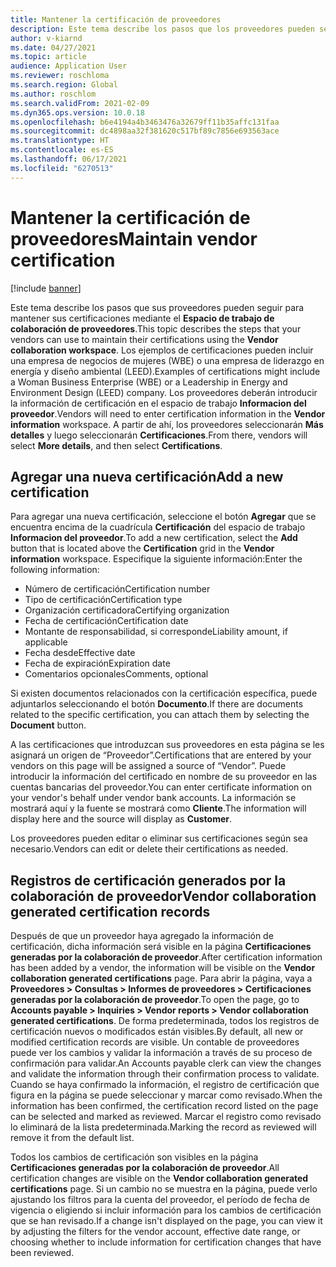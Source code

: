 ```yaml
---
title: Mantener la certificación de proveedores
description: Este tema describe los pasos que los proveedores pueden seguir para mantener sus certificaciones mediante el espacio de trabajo de colaboración de proveedores.
author: v-kiarnd
ms.date: 04/27/2021
ms.topic: article
audience: Application User
ms.reviewer: roschloma
ms.search.region: Global
ms.author: roschlom
ms.search.validFrom: 2021-02-09
ms.dyn365.ops.version: 10.0.18
ms.openlocfilehash: b6e4194a4b3463476a32679ff11b35affc131faa
ms.sourcegitcommit: dc4898aa32f381620c517bf89c7856e693563ace
ms.translationtype: HT
ms.contentlocale: es-ES
ms.lasthandoff: 06/17/2021
ms.locfileid: "6270513"
---
```

# <a name="maintain-vendor-certification"></a><span data-ttu-id="f15ec-103">Mantener la certificación de proveedores</span><span class="sxs-lookup"><span data-stu-id="f15ec-103">Maintain vendor certification</span></span>

[!include [banner](../includes/banner.md)]

<span data-ttu-id="f15ec-104">Este tema describe los pasos que sus proveedores pueden seguir para mantener sus certificaciones mediante el **Espacio de trabajo de colaboración de proveedores**.</span><span class="sxs-lookup"><span data-stu-id="f15ec-104">This topic describes the steps that your vendors can use to  maintain their certifications using the **Vendor collaboration workspace**.</span></span> <span data-ttu-id="f15ec-105">Los ejemplos de certificaciones pueden incluir una empresa de negocios de mujeres (WBE) o una empresa de liderazgo en energía y diseño ambiental (LEED).</span><span class="sxs-lookup"><span data-stu-id="f15ec-105">Examples of certifications might include a Woman Business Enterprise (WBE) or a Leadership in Energy and Environment Design (LEED) company.</span></span> <span data-ttu-id="f15ec-106">Los proveedores deberán introducir la información de certificación en el espacio de trabajo **Informacion del proveedor**.</span><span class="sxs-lookup"><span data-stu-id="f15ec-106">Vendors will need to enter certification information in the **Vendor information** workspace.</span></span> <span data-ttu-id="f15ec-107">A partir de ahí, los proveedores seleccionarán **Más detalles** y luego seleccionarán **Certificaciones**.</span><span class="sxs-lookup"><span data-stu-id="f15ec-107">From there, vendors will select **More details**, and then select **Certifications**.</span></span>

## <a name="add-a-new-certification"></a><span data-ttu-id="f15ec-108">Agregar una nueva certificación</span><span class="sxs-lookup"><span data-stu-id="f15ec-108">Add a new certification</span></span>

<span data-ttu-id="f15ec-109">Para agregar una nueva certificación, seleccione el botón **Agregar** que se encuentra encima de la cuadrícula **Certificación** del espacio de trabajo **Informacion del proveedor**.</span><span class="sxs-lookup"><span data-stu-id="f15ec-109">To add a new certification, select the **Add** button that is located above the **Certification** grid in the **Vendor information** workspace.</span></span> <span data-ttu-id="f15ec-110">Especifique la siguiente información:</span><span class="sxs-lookup"><span data-stu-id="f15ec-110">Enter the following information:</span></span>
 
- <span data-ttu-id="f15ec-111">Número de certificación</span><span class="sxs-lookup"><span data-stu-id="f15ec-111">Certification number</span></span>
- <span data-ttu-id="f15ec-112">Tipo de certificación</span><span class="sxs-lookup"><span data-stu-id="f15ec-112">Certification type</span></span>
- <span data-ttu-id="f15ec-113">Organización certificadora</span><span class="sxs-lookup"><span data-stu-id="f15ec-113">Certifying organization</span></span> 
- <span data-ttu-id="f15ec-114">Fecha de certificación</span><span class="sxs-lookup"><span data-stu-id="f15ec-114">Certification date</span></span>
- <span data-ttu-id="f15ec-115">Montante de responsabilidad, si corresponde</span><span class="sxs-lookup"><span data-stu-id="f15ec-115">Liability amount, if applicable</span></span>
- <span data-ttu-id="f15ec-116">Fecha desde</span><span class="sxs-lookup"><span data-stu-id="f15ec-116">Effective date</span></span>
- <span data-ttu-id="f15ec-117">Fecha de expiración</span><span class="sxs-lookup"><span data-stu-id="f15ec-117">Expiration date</span></span>
- <span data-ttu-id="f15ec-118">Comentarios opcionales</span><span class="sxs-lookup"><span data-stu-id="f15ec-118">Comments, optional</span></span>

<span data-ttu-id="f15ec-119">Si existen documentos relacionados con la certificación específica, puede adjuntarlos seleccionando el botón **Documento**.</span><span class="sxs-lookup"><span data-stu-id="f15ec-119">If there are documents related to the specific certification, you can attach them by selecting the **Document** button.</span></span>

<span data-ttu-id="f15ec-120">A las certificaciones que introduzcan sus proveedores en esta página se les asignará un origen de “Proveedor”.</span><span class="sxs-lookup"><span data-stu-id="f15ec-120">Certifications that are entered by your vendors on this page will be assigned a source of “Vendor”.</span></span> <span data-ttu-id="f15ec-121">Puede introducir la información del certificado en nombre de su proveedor en las cuentas bancarias del proveedor.</span><span class="sxs-lookup"><span data-stu-id="f15ec-121">You can enter certificate information on your vendor's behalf under vendor bank accounts.</span></span> <span data-ttu-id="f15ec-122">La información se mostrará aquí y la fuente se mostrará como **Cliente**.</span><span class="sxs-lookup"><span data-stu-id="f15ec-122">The information will display here and the source will display as **Customer**.</span></span>

<span data-ttu-id="f15ec-123">Los proveedores pueden editar o eliminar sus certificaciones según sea necesario.</span><span class="sxs-lookup"><span data-stu-id="f15ec-123">Vendors can edit or delete their certifications as needed.</span></span>

## <a name="vendor-collaboration-generated-certification-records"></a><span data-ttu-id="f15ec-124">Registros de certificación generados por la colaboración de proveedor</span><span class="sxs-lookup"><span data-stu-id="f15ec-124">Vendor collaboration generated certification records</span></span> 
 
<span data-ttu-id="f15ec-125">Después de que un proveedor haya agregado la información de certificación, dicha información será visible en la página **Certificaciones generadas por la colaboración de proveedor**.</span><span class="sxs-lookup"><span data-stu-id="f15ec-125">After certification information has been added by a vendor, the information will be visible on the **Vendor collaboration generated certifications** page.</span></span> <span data-ttu-id="f15ec-126">Para abrir la página, vaya a **Proveedores > Consultas > Informes de proveedores > Certificaciones generadas por la colaboración de proveedor**.</span><span class="sxs-lookup"><span data-stu-id="f15ec-126">To open the page, go to **Accounts payable > Inquiries > Vendor reports > Vendor collaboration generated certifications**.</span></span> <span data-ttu-id="f15ec-127">De forma predeterminada, todos los registros de certificación nuevos o modificados están visibles.</span><span class="sxs-lookup"><span data-stu-id="f15ec-127">By default, all new or modified certification records are visible.</span></span> <span data-ttu-id="f15ec-128">Un contable de proveedores puede ver los cambios y validar la información a través de su proceso de confirmación para validar.</span><span class="sxs-lookup"><span data-stu-id="f15ec-128">An Accounts payable clerk can view the changes and validate the information through their confirmation process to validate.</span></span> <span data-ttu-id="f15ec-129">Cuando se haya confirmado la información, el registro de certificación que figura en la página se puede seleccionar y marcar como revisado.</span><span class="sxs-lookup"><span data-stu-id="f15ec-129">When the information has been confirmed, the certification record listed on the page can be selected and marked as reviewed.</span></span> <span data-ttu-id="f15ec-130">Marcar el registro como revisado lo eliminará de la lista predeterminada.</span><span class="sxs-lookup"><span data-stu-id="f15ec-130">Marking the record as reviewed will remove it from the default list.</span></span>
 
<span data-ttu-id="f15ec-131">Todos los cambios de certificación son visibles en la página **Certificaciones generadas por la colaboración de proveedor**.</span><span class="sxs-lookup"><span data-stu-id="f15ec-131">All certification changes are visible on the **Vendor collaboration generated certifications** page.</span></span> <span data-ttu-id="f15ec-132">Si un cambio no se muestra en la página, puede verlo ajustando los filtros para la cuenta del proveedor, el período de fecha de vigencia o eligiendo si incluir información para los cambios de certificación que se han revisado.</span><span class="sxs-lookup"><span data-stu-id="f15ec-132">If a change isn't displayed on the page, you can view it by adjusting the filters for the vendor account, effective date range, or choosing whether to include information for certification changes that have been reviewed.</span></span> 

